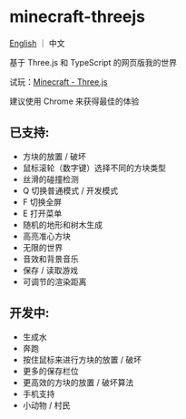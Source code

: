 # minecraft-threejs

[English](https://github.com/Vyse12138/minecraft-threejs) ｜ 中文

基于 Three.js 和 TypeScript 的网页版我的世界

试玩：[Minecraft - Three.js](https://mc.yuleiz.com/)

建议使用 Chrome 来获得最佳的体验

## 已支持:

- 方块的放置 / 破坏
- 鼠标滚轮（数字键）选择不同的方块类型
- 丝滑的碰撞检测
- Q 切换普通模式 / 开发模式
- F 切换全屏
- E 打开菜单
- 随机的地形和树木生成
- 高亮准心方块
- 无限的世界
- 音效和背景音乐
- 保存 / 读取游戏
- 可调节的渲染距离

## 开发中:

- 生成水
- 奔跑
- 按住鼠标来进行方块的放置 / 破坏
- 更多的保存栏位
- 更高效的方块的放置 / 破坏算法
- 手机支持
- 小动物 / 村民
